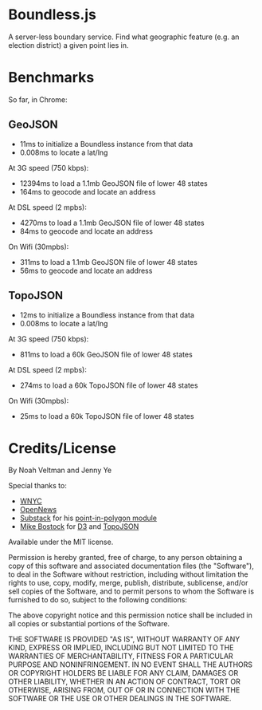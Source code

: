 Boundless.js
============

A server-less boundary service. Find what geographic feature (e.g. an election district) a given point lies in.

# Benchmarks

So far, in Chrome:

## GeoJSON

* 11ms to initialize a Boundless instance from that data
* 0.008ms to locate a lat/lng

At 3G speed (750 kbps):
* 12394ms to load a 1.1mb GeoJSON file of lower 48 states
* 164ms to geocode and locate an address

At DSL speed (2 mpbs):
* 4270ms to load a 1.1mb GeoJSON file of lower 48 states
* 84ms to geocode and locate an address

On Wifi (30mpbs):
* 311ms to load a 1.1mb GeoJSON file of lower 48 states
* 56ms to geocode and locate an address

## TopoJSON

* 12ms to initialize a Boundless instance from that data
* 0.008ms to locate a lat/lng

At 3G speed (750 kbps):
* 811ms to load a 60k GeoJSON file of lower 48 states

At DSL speed (2 mpbs):
* 274ms to load a 60k TopoJSON file of lower 48 states

On Wifi (30mpbs):
* 25ms to load a 60k TopoJSON file of lower 48 states

# Credits/License

By Noah Veltman and Jenny Ye

Special thanks to:

* [WNYC](http://www.wnyc.org/)
* [OpenNews](http://opennews.org)
* [Substack](https://github.com/substack) for his [point-in-polygon module](https://github.com/substack/point-in-polygon)
* [Mike Bostock](https://github.com/mbostock) for [D3](http://d3js.org/) and [TopoJSON](https://github.com/mbostock/topojson)

Available under the MIT license.

Permission is hereby granted, free of charge, to any person obtaining a copy
of this software and associated documentation files (the "Software"), to deal
in the Software without restriction, including without limitation the rights
to use, copy, modify, merge, publish, distribute, sublicense, and/or sell
copies of the Software, and to permit persons to whom the Software is
furnished to do so, subject to the following conditions:

The above copyright notice and this permission notice shall be included in
all copies or substantial portions of the Software.

THE SOFTWARE IS PROVIDED "AS IS", WITHOUT WARRANTY OF ANY KIND, EXPRESS OR
IMPLIED, INCLUDING BUT NOT LIMITED TO THE WARRANTIES OF MERCHANTABILITY,
FITNESS FOR A PARTICULAR PURPOSE AND NONINFRINGEMENT. IN NO EVENT SHALL THE
AUTHORS OR COPYRIGHT HOLDERS BE LIABLE FOR ANY CLAIM, DAMAGES OR OTHER
LIABILITY, WHETHER IN AN ACTION OF CONTRACT, TORT OR OTHERWISE, ARISING FROM,
OUT OF OR IN CONNECTION WITH THE SOFTWARE OR THE USE OR OTHER DEALINGS IN
THE SOFTWARE.
